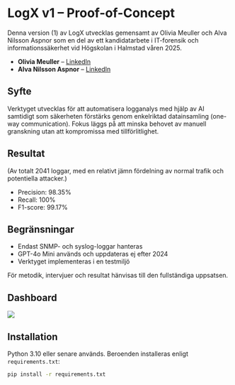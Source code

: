 # LogX v1 – Proof-of-Concept

Denna version (1) av LogX utvecklas gemensamt av Olivia Meuller och Alva Nilsson Aspnor som en del av ett kandidatarbete i IT-forensik och informationssäkerhet vid Högskolan i Halmstad våren 2025.

- **Olivia Meuller** – [LinkedIn](https://se.linkedin.com/in/olivia-meuller-0b0759250)
- **Alva Nilsson Aspnor** – [LinkedIn](https://se.linkedin.com/in/alvanilssonaspnor)

## Syfte

Verktyget utvecklas för att automatisera logganalys med hjälp av AI samtidigt som säkerheten förstärks genom enkelriktad datainsamling (one-way communication). Fokus läggs på att minska behovet av manuell granskning utan att kompromissa med tillförlitlighet.

## Resultat
(Av totalt 2041 loggar, med en relativt jämn fördelning av normal trafik och potentiella attacker.)

- Precision: 98.35%
- Recall: 100%
- F1-score: 99.17%


## Begränsningar

- Endast SNMP- och syslog-loggar hanteras
- GPT-4o Mini används och uppdateras ej efter 2024
- Verktyget implementeras i en testmiljö 

För metodik, intervjuer och resultat hänvisas till den fullständiga uppsatsen.

## Dashboard
![](https://github.com/LogX/v1/LogX.gif)

## Installation

Python 3.10 eller senare används. Beroenden installeras enligt `requirements.txt`:

```bash
pip install -r requirements.txt
